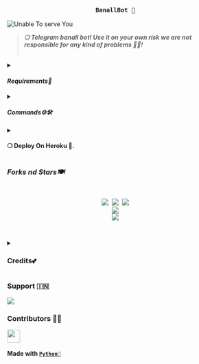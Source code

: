 <h3 align="center"><strong><code>BanallBot 🚀</code></strong></h3>

<img src="https://te.legra.ph/file/d2a61cac81ae70faa6664.jpg" alt="Unable To serve You">
<blockquote>
<strong><i>❍&nbsp;Telegram banall bot! Use it on your own risk we are not responsible for any kind of problems 💫💝!</i></strong><br><br>
</blockquote>
<p>
<details>
<summary><h4><strong><i>Requirements🎀</i></strong></h4></summary>
❍ <code>API_ID</code><br>
&nbsp;&nbsp;&nbsp;&nbsp;&nbsp;&nbsp;&nbsp;&nbsp;➥ <strong>Get it from</strong> <a href="https://my.telegram.org/auth"><code>HERE!</code></a><br>
❍ <code>API_HASH</code><br>
&nbsp;&nbsp;&nbsp;&nbsp;&nbsp;&nbsp;&nbsp;&nbsp;➥ <strong>Get it from</strong> <a href="https://my.telegram.org/auth"><code>HERE!</code></a><br>
❍ <code>BOT_TOKEN</code><br>
&nbsp;&nbsp;&nbsp;&nbsp;&nbsp;&nbsp;&nbsp;&nbsp;➥ <strong>Get it from</strong> <a href="https://t.me/Botfather"><code>@BOTFATHER</code></a><br>
❍ <code>OWNER_ID</code><br>
&nbsp;&nbsp;&nbsp;&nbsp;&nbsp;&nbsp;&nbsp;&nbsp;➥ <strong>Get it from</strong> <a href="https://t.me/DEVU_ROBOT"><code>@DEVU_ROBOT</code></a>
</details><details>
<summary><h4><strong><i>Commands⚙️🛠️</i></strong></h4></summary>
&nbsp;◍&nbsp;<code>/ping</code>&nbsp;:&nbsp;<strong>To Check Bot Ping Status.</strong><br>
&nbsp;◍&nbsp;<code>/banall</code>&nbsp;:&nbsp;<strong>Do Check yourself</strong><br>
&nbsp;◍&nbsp;<code>/leave</code>&nbsp;:&nbsp;<strong>Do Check yourself.</strong><br>
&nbsp;◍&nbsp;<code>/restart</code>&nbsp;:&nbsp;<strong>Do Check yourself.</strong>
</details><details>
<summary><h4><strong>❍&nbsp;Deploy On Heroku 🚀.</strong></h4></summary>
<blockquote><strong>Hey You can deploy this bot on <code>Heroku</code> very easly from here!!</strong><br><br>
<a href="https://heroku.com/deploy?template=https://github.com/Sagexdd/Banallop/"><img src="https://img.shields.io/badge/Deploy%20To%20HerokBanallk?style=for-the-badge&logo=heroku" width="200""/></a>
</blockquote> 
</details>
</p>
<p>
<h3><strong><i>Forks nd Stars🍽️</i></strong></h3>
<pre>
<p align="center">
<img src="https://img.shields.io/github/license/bitrebell/Banall.svg"> <img src="https://img.shields.io/github/forks/bitrebell/Banall.svg"> <img src="https://img.shields.io/github/stars/bitrebell/Banall.svg">
<a href="https://github.com/bitrebell/Banall"><img src="https://github-readme-stats.vercel.app/api/pin/?username=bitrebell&repo=Banall&theme=blue-green"></a>
<a href="https://github.com/bitrebell/Banall/fork"><img src="https://img.shields.io/badge/Fork%20Banall%20-black?style=for-the-badge&logo=github"></a>
</P>
</pre>
</p>
<p>
<details>
<summary><h3><strong>Credits💕</strong></h3></summary>
<strong>All credit Goes To</strong>&nbsp;<code>𝐀𝐀𝐃𝐈𝐋 𝐒𝐇𝐈𝐄𝐊𝐇 𓆩💗𓆪</code><br>
<code>Telegram:- <a href="https://t.me/aadillllll">ＹＯUＲ ＣＲUＳＨ،"(💛</a></code><br>
<code>Github:- <a href="https://github.com/bitrebell">bitrebell</a></code><br>
</details>
</p>

<p><h3><strong>Support 🇮🇳</strong></h3>
<a href="https://t.me/crushbot_support"><img src="https://img.shields.io/badge/Support%20%20Group-black?style=for-the-badge&logo=telegram"></a>
</p>

<p><h3><strong>Contributors 👩‍💻</strong></h3>
<a href = "https://github.com/bitrebell/Banall/graphs/contributors">
<img src = "https://contrib.rocks/image?repo=bitrebell/Banall" height="30px"/>
</a><br><br>
<strong>Made with <a href="https://python.org"><code>Python🐍</code></a></strong>
</p>
